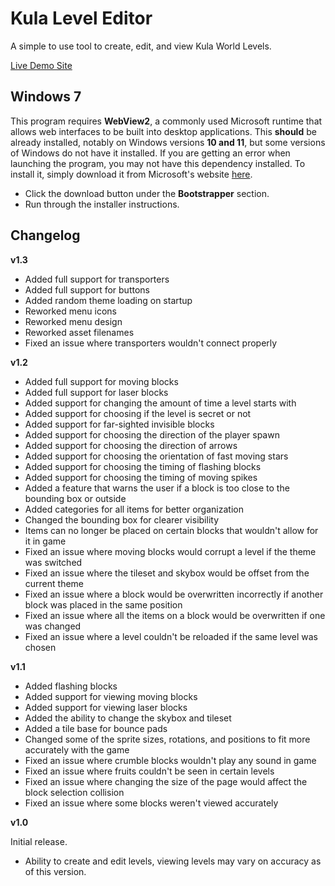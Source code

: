 # Kula Level Editor

A simple to use tool to create, edit, and view Kula World Levels.

[Live Demo Site](https://www.kulaworkshop.net/tools/leveleditor/)

## Windows 7

This program requires **WebView2**, a commonly used Microsoft runtime that allows web interfaces to be built into desktop applications. This **should** be already installed, notably on Windows versions **10 and 11**, but some versions of Windows do not have it installed. If you are getting an error when launching the program, you may not have this dependency installed. To install it, simply download it from Microsoft's website [here](https://developer.microsoft.com/en-us/microsoft-edge/webview2/#download-section).

-   Click the download button under the **Bootstrapper** section.
-   Run through the installer instructions.

## Changelog

**v1.3**

-   Added full support for transporters
-   Added full support for buttons
-   Added random theme loading on startup
-   Reworked menu icons
-   Reworked menu design
-   Reworked asset filenames
-   Fixed an issue where transporters wouldn't connect properly

**v1.2**

-   Added full support for moving blocks
-   Added full support for laser blocks
-   Added support for changing the amount of time a level starts with
-   Added support for choosing if the level is secret or not
-   Added support for far-sighted invisible blocks
-   Added support for choosing the direction of the player spawn
-   Added support for choosing the direction of arrows
-   Added support for choosing the orientation of fast moving stars
-   Added support for choosing the timing of flashing blocks
-   Added support for choosing the timing of moving spikes
-   Added a feature that warns the user if a block is too close to the bounding box or outside
-   Added categories for all items for better organization
-   Changed the bounding box for clearer visibility
-   Items can no longer be placed on certain blocks that wouldn't allow for it in game
-   Fixed an issue where moving blocks would corrupt a level if the theme was switched
-   Fixed an issue where the tileset and skybox would be offset from the current theme
-   Fixed an issue where a block would be overwritten incorrectly if another block was placed in the same position
-   Fixed an issue where all the items on a block would be overwritten if one was changed
-   Fixed an issue where a level couldn't be reloaded if the same level was chosen

**v1.1**

-   Added flashing blocks
-   Added support for viewing moving blocks
-   Added support for viewing laser blocks
-   Added the ability to change the skybox and tileset
-   Added a tile base for bounce pads
-   Changed some of the sprite sizes, rotations, and positions to fit more accurately with the game
-   Fixed an issue where crumble blocks wouldn't play any sound in game
-   Fixed an issue where fruits couldn't be seen in certain levels
-   Fixed an issue where changing the size of the page would affect the block selection collision
-   Fixed an issue where some blocks weren't viewed accurately

**v1.0**

Initial release.

-   Ability to create and edit levels, viewing levels may vary on accuracy as of this version.
